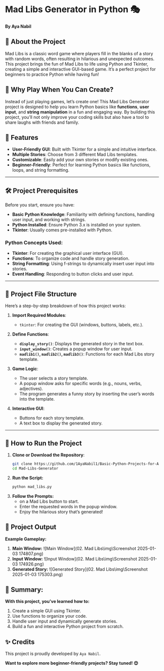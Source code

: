 # Mad Libs Generator in Python 🎭  
**By Aya Nabil**  

## 🧐 About the Project  
Mad Libs is a classic word game where players fill in the blanks of a story with random words, often resulting in hilarious and unexpected outcomes. This project brings the fun of Mad Libs to life using Python and Tkinter, creating a simple and interactive GUI-based game. It’s a perfect project for beginners to practice Python while having fun!  

## 🌟 Why Play When You Can Create?  
Instead of just playing games, let’s create one! This Mad Libs Generator project is designed to help you learn Python basics like **functions**, **user input**, and **string manipulation** in a fun and engaging way. By building this project, you’ll not only improve your coding skills but also have a tool to share laughs with friends and family.  

## 🧩 Features  
- **User-Friendly GUI**: Built with Tkinter for a simple and intuitive interface.  
- **Multiple Stories**: Choose from 3 different Mad Libs templates.  
- **Customizable**: Easily add your own stories or modify existing ones.  
- **Beginner-Friendly**: Perfect for learning Python basics like functions, loops, and string formatting.  

---

## 🛠️ Project Prerequisites  
Before you start, ensure you have:  
- **Basic Python Knowledge**: Familiarity with defining functions, handling user input, and working with strings.  
- **Python Installed**: Ensure Python 3.x is installed on your system.  
- **Tkinter**: Usually comes pre-installed with Python.  

### Python Concepts Used:  
- **Tkinter**: For creating the graphical user interface (GUI).  
- **Functions**: To organize code and handle story generation.  
- **String Formatting**: Using f-strings to dynamically insert user input into stories.  
- **Event Handling**: Responding to button clicks and user input.  

---

## 📂 Project File Structure  
Here’s a step-by-step breakdown of how this project works:  

1. **Import Required Modules**:  
   - `tkinter`: For creating the GUI (windows, buttons, labels, etc.).  

2. **Define Functions**:  
   - **`display_story()`**: Displays the generated story in the text box.  
   - **`input_window()`**: Creates a popup window for user input.  
   - **`madlib1()`, `madlib2()`, `madlib3()`**: Functions for each Mad Libs story template.  

3. **Game Logic**:  
   - The user selects a story template.  
   - A popup window asks for specific words (e.g., nouns, verbs, adjectives).  
   - The program generates a funny story by inserting the user’s words into the template.  

4. **Interactive GUI**:  
   - Buttons for each story template.
   - A text box to display the generated story.

---

## 🚀 How to Run the Project

1. **Clone or Download the Repository**:
   ```bash
   git clone https://github.com/1AyaNabil1/Basic-Python-Projects-for-Absolute-Beginners.git
   cd Mad-Libs-Generator
2. **Run the Script:**
   ```bash
   python mad_libs.py
3. **Follow the Prompts:**
   - on a Mad Libs button to start.
   - Enter the requested words in the popup window.
   - Enjoy the hilarious story that’s generated!
## 📸 Project Output
**Example Gameplay:**
1. **Main Window:**
![Main Window](02. Mad Libs\img\Screenshot 2025-01-03 174807.png)
2. **Input Window:**
![Input Window](02. Mad Libs\img\Screenshot 2025-01-03 174926.png)
3. **Generated Story:**
![Generated Story](02. Mad Libs\img\Screenshot 2025-01-03 175303.png)

## 📖 Summary:
**With this project, you’ve learned how to:**
1. Create a simple GUI using Tkinter.
2. Use functions to organize your code.
3. Handle user input and dynamically generate stories.
4. Build a fun and interactive Python project from scratch.

## ✨ Credits
This project is proudly developed by `Aya Nabil`.

**Want to explore more beginner-friendly projects? Stay tuned! 😊**